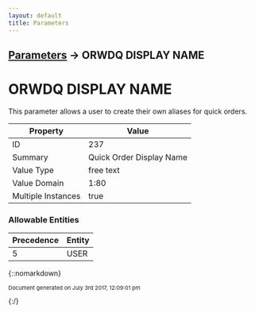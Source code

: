 ```yaml
---
layout: default
title: Parameters
---
```


## [Parameters](TableOfContents) &#8594; ORWDQ DISPLAY NAME
# ORWDQ DISPLAY NAME

This parameter allows a user to create their own aliases for quick orders.

Property | Value
--- | ---
ID | 237
Summary | Quick Order Display Name
Value Type | free text
Value Domain | 1:80
Multiple Instances | true

### Allowable Entities

Precedence | Entity
--- | ---
5 | USER

{::nomarkdown} <br/><p style="font-size: 11px">Document generated on July 3rd 2017, 12:09:01 pm</p>{:/}